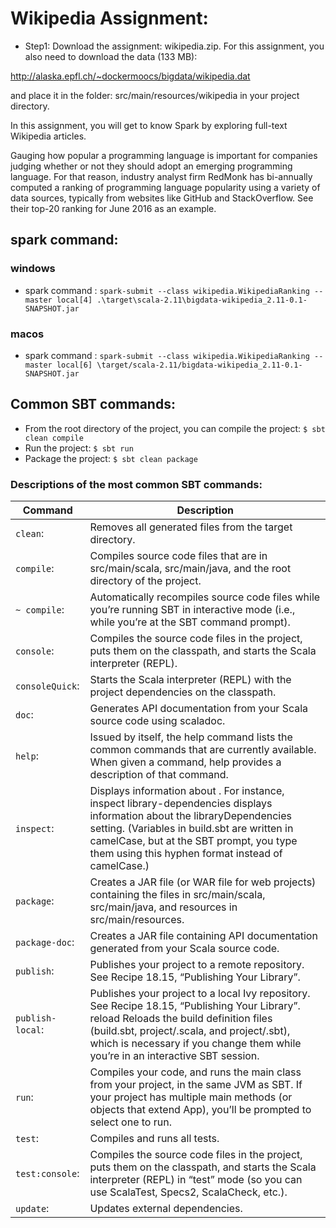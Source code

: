 # Wikipedia Assignment:

- Step1: Download the assignment: wikipedia.zip. For this assignment, you also need to download the data (133 MB):

http://alaska.epfl.ch/~dockermoocs/bigdata/wikipedia.dat

and place it in the folder: src/main/resources/wikipedia in your project directory.

In this assignment, you will get to know Spark by exploring full-text Wikipedia articles.

Gauging how popular a programming language is important for companies judging whether or not they should adopt an emerging programming language. For that reason, industry analyst firm RedMonk has bi-annually computed a ranking of programming language popularity using a variety of data sources, typically from websites like GitHub and StackOverflow. See their top-20 ranking for June 2016 as an example.



## spark command:
### windows
- spark command : `spark-submit --class wikipedia.WikipediaRanking --master local[4] .\target\scala-2.11\bigdata-wikipedia_2.11-0.1-SNAPSHOT.jar`


### macos
- spark command : `spark-submit --class wikipedia.WikipediaRanking --master local[6] \target/scala-2.11/bigdata-wikipedia_2.11-0.1-SNAPSHOT.jar`


## Common SBT commands:
- From the root directory of the project, you can compile the project: `$ sbt clean compile`
- Run the project: `$ sbt run`
- Package the project: `$ sbt clean package`
### Descriptions of the most common SBT commands:
|Command|Description|
|--------|--------|
|`clean`:| 	Removes all generated files from the target directory.|
|`compile`:|	Compiles source code files that are in src/main/scala, src/main/java, and the root directory of the project.|
|`~ compile`:|	Automatically recompiles source code files while you’re running SBT in interactive mode (i.e., while you’re at the SBT command prompt).|
|`console`:|	Compiles the source code files in the project, puts them on the classpath, and starts the Scala interpreter (REPL).|
|`consoleQuick`:|	Starts the Scala interpreter (REPL) with the project dependencies on the classpath.|
|`doc`:|	Generates API documentation from your Scala source code using scaladoc.|
|`help`:|  	Issued by itself, the help command lists the common commands that are currently available. When given a command, help provides a description of that command.|
|`inspect`:|	Displays information about . For instance, inspect library-dependencies displays information about the libraryDependencies setting. (Variables in build.sbt are written in camelCase, but at the SBT prompt, you type them using this hyphen format instead of camelCase.)|
|`package`:|	Creates a JAR file (or WAR file for web projects) containing the files in src/main/scala, src/main/java, and resources in src/main/resources.|
|`package-doc`:|	Creates a JAR file containing API documentation generated from your Scala source code.|
|`publish`:|	Publishes your project to a remote repository. See Recipe 18.15, “Publishing Your Library”.|
|`publish-local`:|	Publishes your project to a local Ivy repository. See Recipe 18.15, “Publishing Your Library”. reload Reloads the build definition files (build.sbt, project/.scala, and project/.sbt), which is necessary if you change them while you’re in an interactive SBT session.|
|`run`:|	Compiles your code, and runs the main class from your project, in the same JVM as SBT. If your project has multiple main methods (or objects that extend App), you’ll be prompted to select one to run.|
|`test`:|	Compiles and runs all tests.|
|`test:console`:|	Compiles the source code files in the project, puts them on the classpath, and starts the Scala interpreter (REPL) in “test” mode (so you can use ScalaTest, Specs2, ScalaCheck, etc.).|
|`update`:|	Updates external dependencies.|